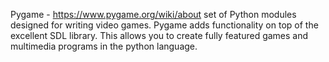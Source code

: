 Pygame - https://www.pygame.org/wiki/about
    set of Python modules designed for writing video games. Pygame adds functionality on top of the excellent SDL library. This allows you to create fully featured games and multimedia programs in the python language.